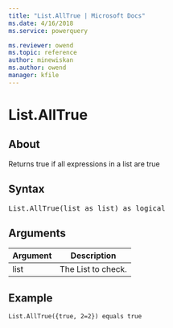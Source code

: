 ```yaml
---
title: "List.AllTrue | Microsoft Docs"
ms.date: 4/16/2018
ms.service: powerquery

ms.reviewer: owend
ms.topic: reference
author: minewiskan
ms.author: owend
manager: kfile
---
```

# List.AllTrue

  
## About  
Returns true if all expressions in a list are true  
  
## Syntax

<pre>
List.AllTrue(list as list) as logical  
</pre>
  
## Arguments  
  
|Argument|Description|  
|------------|---------------|  
|list|The List to check.|  
  
## Example  
  
```powerquery-m
List.AllTrue({true, 2=2}) equals true  
```  

